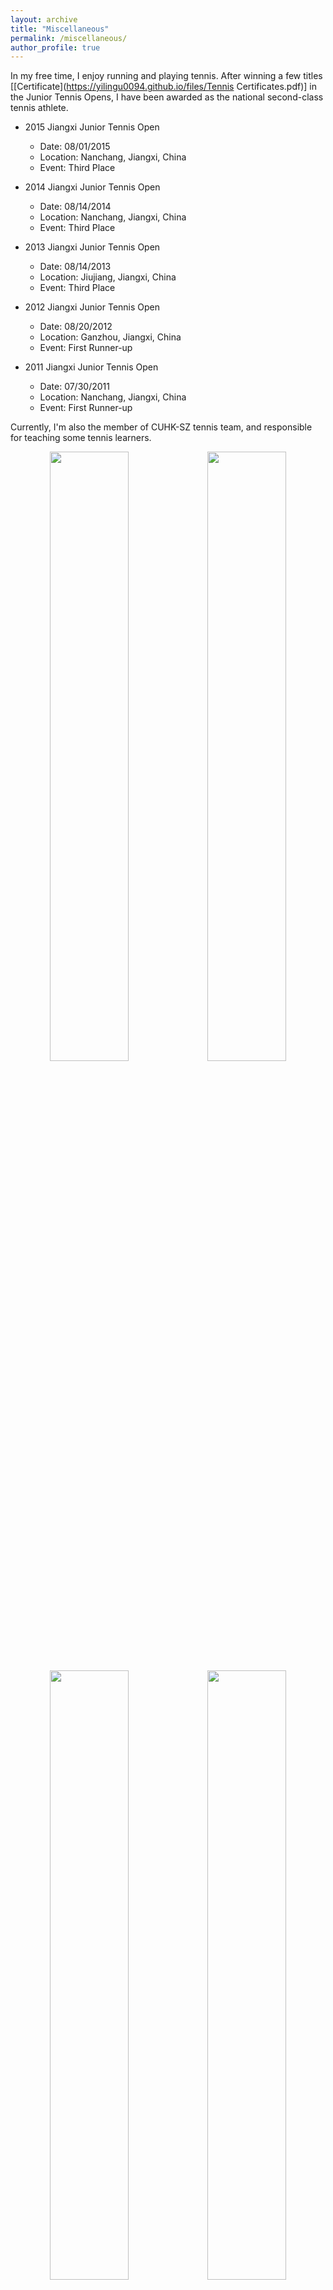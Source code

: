 ```yaml
---
layout: archive
title: "Miscellaneous"
permalink: /miscellaneous/
author_profile: true
---
```

In my free time, I enjoy running and playing tennis. After winning a few titles \[[Certificate](https://yilingu0094.github.io/files/Tennis Certificates.pdf)\] in the Junior Tennis Opens, I have been awarded as the national second-class tennis athlete. 

+ 2015 Jiangxi Junior Tennis Open

  - Date: 08/01/2015
  - Location: Nanchang, Jiangxi, China
  - Event: Third Place

+ 2014 Jiangxi Junior Tennis Open

  - Date: 08/14/2014
  - Location: Nanchang, Jiangxi, China
  - Event: Third Place

+ 2013 Jiangxi Junior Tennis Open

  - Date: 08/14/2013
  - Location: Jiujiang, Jiangxi, China
  - Event: Third Place
  
+ 2012 Jiangxi Junior Tennis Open

  - Date: 08/20/2012
  - Location: Ganzhou, Jiangxi, China
  - Event: First Runner-up  

+ 2011 Jiangxi Junior Tennis Open

  - Date: 07/30/2011
  - Location: Nanchang, Jiangxi, China
  - Event: First Runner-up
  
  
Currently, I'm also the member of CUHK-SZ tennis team, and responsible for teaching some tennis learners.


<div align=center>
<img src=" /images/29.jpg " width="50%"><img src=" /images/30.jpg " width="50%">
</div>

<div align=center>
<img src=" /images/31.jpg " width="50%"><img src=" /images/32.jpg " width="50%">
</div>

<div align=center>
<img src=" /images/33.jpg " width="50%"><img src=" /images/34.jpg " width="50%">
</div>

<div align=center>
<img src=" /images/35.jpg " width="50%"><img src=" /images/36.jpg " width="50%">
</div>

